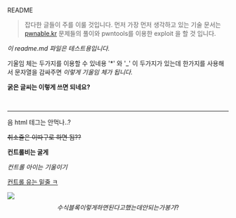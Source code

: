 README

> 잡다한 글들이 주를 이룰 것입니다. 먼저 가장 먼저 생각하고 있는 기술 문서는 [pwnable.kr](http://pwnable.kr) 문제들의 풀이와 pwntools를 이용한 exploit 을 할 것 입니다.



*이 readme.md 파일은 테스트용입니다.*

기울임 체는 두가지를 이용할 수 있네용 '*' 와 '_' 이 두가지가 있는데 한가지를 사용해서 문자열을 감싸주면 _이렇게 기울임 체가 됩니다._

**굵은 글씨는 이렇게 쓰면 되네요?**

<br>

<hr>

음 html 테그는 안먹나..?

~~취소줄은 이따구로 하면 됨??~~

**컨트롤비는 굴게**

*컨트롤 아이는 기울이기*

<u>컨트롤 유는 밑줄 ㅋ</u>

![](https://github.com/fkillrra/Playground/issues/1)
$$
수식 블록 이렇게 하면 된다고 했는데 안되는가봉가?
$$
